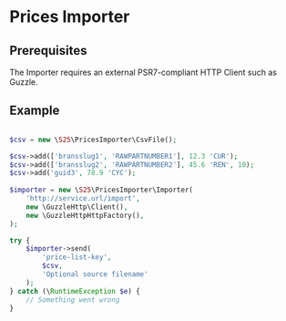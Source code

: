# Prices Importer
## Prerequisites
The Importer requires an external PSR7-compliant HTTP Client such as Guzzle.

## Example

```php

$csv = new \S25\PricesImporter\CsvFile();

$csv->add(['bransslug1', 'RAWPARTNUMBER1'], 12.3 'CUR');
$csv->add(['bransslug2', 'RAWPARTNUMBER2'], 45.6 'REN', 10);
$csv->add('guid3', 78.9 'CYC');
    
$importer = new \S25\PricesImporter\Importer(
    'http://service.url/import',
    new \GuzzleHttp\Client(),
    new \GuzzleHttpHttpFactory(),
);

try {
    $importer->send(
        'price-list-key',
        $csv,
        'Optional source filename'
    );
} catch (\RuntimeException $e) {
    // Something went wrong
}

```
